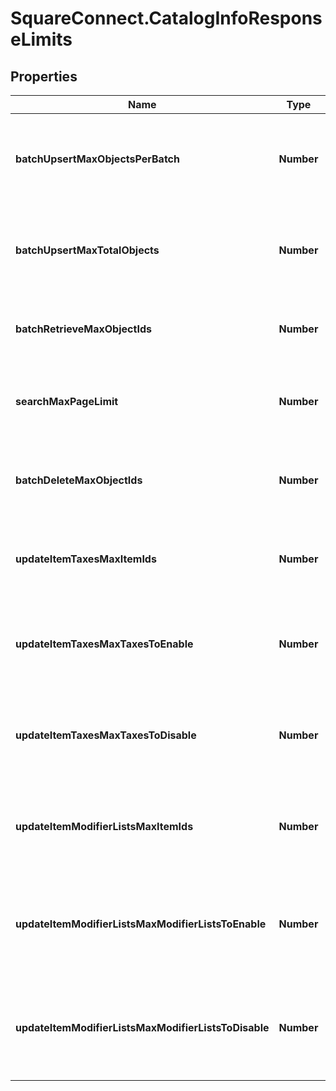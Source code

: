 # SquareConnect.CatalogInfoResponseLimits

## Properties
Name | Type | Description | Notes
------------ | ------------- | ------------- | -------------
**batchUpsertMaxObjectsPerBatch** | **Number** | The maximum number of objects that may appear within a single batch in a &#x60;/v2/catalog/batch-upsert&#x60; request. | [optional] 
**batchUpsertMaxTotalObjects** | **Number** | The maximum number of objects that may appear across all batches in a &#x60;/v2/catalog/batch-upsert&#x60; request. | [optional] 
**batchRetrieveMaxObjectIds** | **Number** | The maximum number of object IDs that may appear in a &#x60;/v2/catalog/batch-retrieve&#x60; request. | [optional] 
**searchMaxPageLimit** | **Number** | The maximum number of results that may be returned in a page of a &#x60;/v2/catalog/search&#x60; response. | [optional] 
**batchDeleteMaxObjectIds** | **Number** | The maximum number of object IDs that may be included in a single &#x60;/v2/catalog/batch-delete&#x60; request. | [optional] 
**updateItemTaxesMaxItemIds** | **Number** | The maximum number of item IDs that may be included in a single &#x60;/v2/catalog/update-item-taxes&#x60; request. | [optional] 
**updateItemTaxesMaxTaxesToEnable** | **Number** | The maximum number of tax IDs to be enabled that may be included in a single &#x60;/v2/catalog/update-item-taxes&#x60; request. | [optional] 
**updateItemTaxesMaxTaxesToDisable** | **Number** | The maximum number of tax IDs to be disabled that may be included in a single &#x60;/v2/catalog/update-item-taxes&#x60; request. | [optional] 
**updateItemModifierListsMaxItemIds** | **Number** | The maximum number of item IDs that may be included in a single &#x60;/v2/catalog/update-item-modifier-lists&#x60; request. | [optional] 
**updateItemModifierListsMaxModifierListsToEnable** | **Number** | The maximum number of modifier list IDs to be enabled that may be included in a single &#x60;/v2/catalog/update-item-modifier-lists&#x60; request. | [optional] 
**updateItemModifierListsMaxModifierListsToDisable** | **Number** | The maximum number of modifier list IDs to be disabled that may be included in a single &#x60;/v2/catalog/update-item-modifier-lists&#x60; request. | [optional] 


